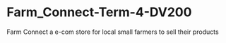 # Farm_Connect-Term-4-DV200
Farm Connect a e-com store for local small farmers to sell their products
